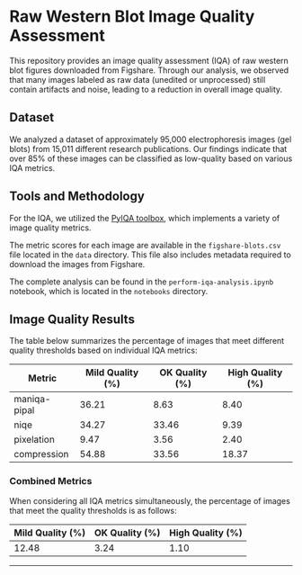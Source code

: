 # Raw Western Blot Image Quality Assessment

This repository provides an image quality assessment (IQA) of raw western blot figures downloaded from Figshare. Through our analysis, we observed that many images labeled as raw data (unedited or unprocessed) still contain artifacts and noise, leading to a reduction in overall image quality.

## Dataset

We analyzed a dataset of approximately 95,000 electrophoresis images (gel blots) from 15,011 different research publications. Our findings indicate that over 85% of these images can be classified as low-quality based on various IQA metrics.

## Tools and Methodology

For the IQA, we utilized the [PyIQA toolbox](https://github.com/chaofengc/IQA-PyTorch), which implements a variety of image quality metrics.

The metric scores for each image are available in the `figshare-blots.csv` file located in the `data` directory. This file also includes metadata required to download the images from Figshare.

The complete analysis can be found in the `perform-iqa-analysis.ipynb` notebook, which is located in the `notebooks` directory.

## Image Quality Results

The table below summarizes the percentage of images that meet different quality thresholds based on individual IQA metrics:

| Metric           | Mild Quality (%) | OK Quality (%) | High Quality (%) |
|------------------|------------------|----------------|------------------|
| maniqa-pipal     | 36.21            | 8.63           | 8.40             |
| niqe             | 34.27            | 33.46          | 9.39             |
| pixelation       | 9.47             | 3.56           | 2.40             |
| compression      | 54.88            | 33.56          | 18.37            |

### Combined Metrics

When considering all IQA metrics simultaneously, the percentage of images that meet the quality thresholds is as follows:

| Mild Quality (%) | OK Quality (%) | High Quality (%) |
|------------------|----------------|------------------|
| 12.48            | 3.24           | 1.10             |

---
